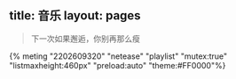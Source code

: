 ﻿title: 音乐
layout: pages
---
>下一次如果邂逅，你别再那么瘦


{% meting "2202609320" "netease" "playlist"  "mutex:true" "listmaxheight:460px" "preload:auto" "theme:#FF0000"%}
